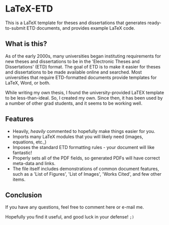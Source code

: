 # LaTeX-ETD
This is a LaTeX template for theses and dissertations that generates ready-to-submit ETD documents, and provides example LaTeX code.

## What is this?
As of the early 2000s, many universities began instituting requirements for new theses and dissertations to be in the 'Electronic Theses and Dissertations' (ETD) format. The goal of ETD is to make it easier for theses and dissertations to be made available online and searched. Most universities that require ETD-formatted documents provide templates for LaTeX, Word, or both. 

While writing my own thesis, I found the university-provided LaTEX template to be less-than-ideal. So, I created my own. Since then, it has been used by a number of other grad students, and it seems to be working well.

## Features
* Heavily, *heavily* commented to hopefully make things easier for you.
* Imports many LaTeX modules that you will likely need (images, equations, etc.,)
* Imposes the standard ETD formatting rules - your document will like fantastic!
* Properly sets all of the PDF fields, so generated PDFs will have correct meta-data and links.
* The file itself includes demonstrations of common document features, such as a 'List of Figures', 'List of Images', 'Works Cited', and few other items.

## Conclusion
If you have any questions, feel free to comment here or e-mail me.

Hopefully you find it useful, and good luck in your defense! `;)`
